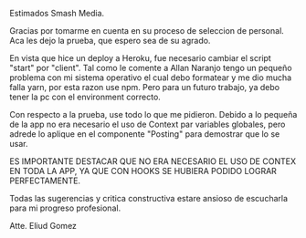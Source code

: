 Estimados Smash Media.

Gracias por tomarme en cuenta en su proceso de seleccion de personal. Aca les dejo la prueba, que espero sea de su agrado.

En vista que hice un deploy a Heroku, fue necesario cambiar el script "start" por "client". Tal como le comente a Allan Naranjo tengo un pequeño problema con mi sistema operativo el cual debo formatear y me dio mucha falla yarn, por esta razon use npm.  Pero para un futuro trabajo, ya debo tener la pc con el environment correcto.

Con respecto a la prueba, use todo lo que me pidieron. Debido a lo pequeña de la app no era necesario el uso de Context par variables globales, pero adrede lo aplique en el componente "Posting" para demostrar que lo se usar.

ES IMPORTANTE DESTACAR QUE NO ERA NECESARIO EL USO DE CONTEX EN TODA LA APP, YA QUE CON HOOKS SE HUBIERA PODIDO LOGRAR PERFECTAMENTE. 

Todas las sugerencias y critica constructiva estare ansioso de escucharla para mi progreso profesional.

Atte. Eliud Gomez



